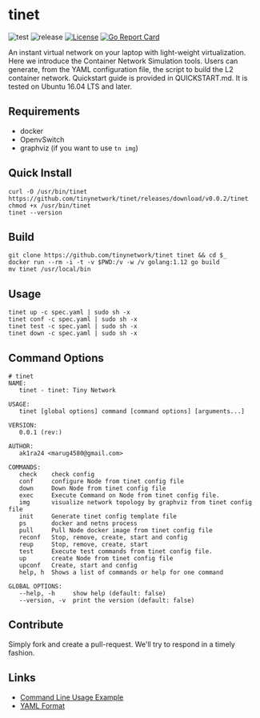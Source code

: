 # tinet

![test](https://github.com/tinynetwork/tinet/workflows/test/badge.svg) ![release](https://github.com/tinynetwork/tinet/workflows/release/badge.svg) [![License](https://img.shields.io/badge/License-Apache%202.0-blue.svg)](LICENSE) [![Go Report Card](https://goreportcard.com/badge/github.com/tinynetwork/tinet)](https://goreportcard.com/report/github.com/tinynetwork/tinet)

An instant virtual network on your laptop with
light-weight virtualization. Here we introduce the
Container Network Simulation tools. Users can generate,
from the YAML configuration file, the script to build
the L2 container network. Quickstart guide is provided
in QUICKSTART.md. It is tested on Ubuntu 16.04 LTS and
later.

## Requirements
- docker
- OpenvSwitch
- graphviz (if you want to use `tn img`)

## Quick Install
```
curl -O /usr/bin/tinet https://github.com/tinynetwork/tinet/releases/download/v0.0.2/tinet
chmod +x /usr/bin/tinet
tinet --version
```

## Build
```
git clone https://github.com/tinynetwork/tinet tinet && cd $_
docker run --rm -i -t -v $PWD:/v -w /v golang:1.12 go build
mv tinet /usr/local/bin
```

## Usage

```
tinet up -c spec.yaml | sudo sh -x
tinet conf -c spec.yaml | sudo sh -x
tinet test -c spec.yaml | sudo sh -x
tinet down -c spec.yaml | sudo sh -x
```

## Command Options

```
# tinet
NAME:
   tinet - tinet: Tiny Network

USAGE:
   tinet [global options] command [command options] [arguments...]

VERSION:
   0.0.1 (rev:)

AUTHOR:
   ak1ra24 <marug4580@gmail.com>

COMMANDS:
   check    check config
   conf     configure Node from tinet config file
   down     Down Node from tinet config file
   exec     Execute Command on Node from tinet config file.
   img      visualize network topology by graphviz from tinet config file
   init     Generate tinet config template file
   ps       docker and netns process
   pull     Pull Node docker image from tinet config file
   reconf   Stop, remove, create, start and config
   reup     Stop, remove, create, start
   test     Execute test commands from tinet config file.
   up       create Node from tinet config file
   upconf   Create, start and config
   help, h  Shows a list of commands or help for one command

GLOBAL OPTIONS:
   --help, -h     show help (default: false)
   --version, -v  print the version (default: false)
```

## Contribute

Simply fork and create a pull-request. We'll try to respond in a timely fashion.

## Links

- [Command Line Usage Example](docs/command-line-usage-example.md)
- [YAML Format](docs/specification_yml.md)
